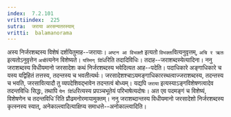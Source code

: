 ```yaml
---
index:  7.2.101
vrittiindex:  225
sutra:  जराया अरसन्यतरस्याम्
vritti:  balamanorama 
---
```


अस्य निर्जरशब्दस्य विशेषं दर्शयितुमाह--जरायाः। `अष्टन आ विभक्तौ` इत्यतो `विभक्ता`वित्यनुवृत्तम्, `अचि र ऋतः` इत्यतोऽनुवृत्तेन `अची`त्यनेन विशेष्यते। `यस्मिन् विधि`रिति तदादिविधिः। तदाह--जराशब्दस्येत्यादिना। ननु जराशब्दस्य विधीयमानो जरसादेशः कथं निर्जरशब्दस्य भवेदित्यत आह--पदेति। पदाधिकारे अङ्गाधिकारे च यस्य यद्विहितं तत्तस्य, तदन्तस्य च भवतीत्यर्थः। जरसादेशश्चाऽयमङ्गाधिकारस्थत्वाज्जराशब्दस्य, तदन्तस्य च भवति, जरसावित्यादौ तु व्यपदेशिवद्भावेन तदन्तत्वं बोध्यम्। यद्यपि `जराया` इत्यस्याऽङ्गविशेषणत्वादेव तदन्तविधिः सिद्धः, तथापि `येन विधि`रित्यस्य प्रपञ्चभूतेयं परिभाषेत्यदोषः। अत एव पदमङ्गं च विशेष्यं, विशेषणेन च तदन्तविधि`रिति प्रौढमनोरमायामुक्तम्। ननु जराशब्दान्तस्य विधीयमानो जरसादेशो निर्जरशब्दस्य कृत्स्नस्य स्यात्, अनेकाल्त्वादित्याक्षिप्य समाधत्ते--अनोकाल्त्वादिति। 

